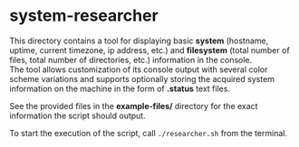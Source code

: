 # system-researcher

This directory contains a tool for displaying basic **system** (hostname, uptime, current timezone, ip address, etc.) and **filesystem** (total number of files, total number of directories, etc.) information in the console. \
The tool allows customization of its console output with several color scheme variations and supports optionally storing the acquired system information on the machine in the form of **.status** text files.

See the provided files in the **example-files/** directory for the exact information the script should output.

To start the execution of the script, call ```./researcher.sh``` from the terminal.
